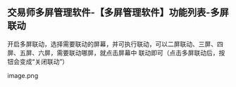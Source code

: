 ## 交易师多屏管理软件-【多屏管理软件】功能列表-多屏联动

开启多屏联动，选择需要联动的屏幕，并可执行联动，可以二屏联动、三屏、四屏、五屏、六屏，需要联动哪屏，就点击屏幕中  联动即可（点击多屏联动后，按钮会变成“关闭联动”）

image.png